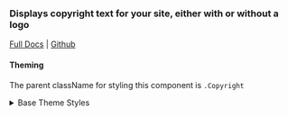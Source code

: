 ### Displays copyright text for your site, either with or without a logo

[Full Docs](pinpt.github.io/react/?path=/docs/components-copyright) | [Github](https://github.com/pinpt/react/tree/master/src/components/Copyright)

#### Theming

The parent className for styling this component is `.Copyright`

<details>
	<summary>Base Theme Styles</summary>

```css
.Copyright {
	line-height: 1.5;
}

.Copyright .text {
	margin-top: 1rem;
	font-size: 0.875rem;
}
```

</details>
